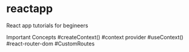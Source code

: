# reactapp
React app tutorials for begineers

Important Concepts
#createContext()
#context provider
#useContext()
#react-router-dom
#CustomRoutes

